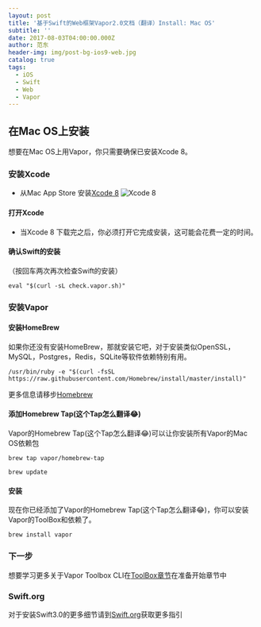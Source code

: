 ```yaml
---
layout: post
title: '基于Swift的Web框架Vapor2.0文档（翻译）Install: Mac OS'
subtitle: ''
date: 2017-08-03T04:00:00.000Z
author: 范东
header-img: img/post-bg-ios9-web.jpg
catalog: true
tags:
  - iOS
  - Swift
  - Web
  - Vapor
---
```


## 在Mac OS上安装

想要在Mac OS上用Vapor，你只需要确保已安装Xcode 8。

### 安装Xcode

* 从Mac App Store 安装[Xcode 8](https://itunes.apple.com/us/app/xcode/id497799835?mt=12)
  ![Xcode 8](http://om2bks7xs.bkt.clouddn.com/2017-08-03-Swift-Vapor-Web-01-1.png)

#### 打开Xcode

* 当Xcode 8 下载完之后，你必须打开它完成安装，这可能会花费一定的时间。

#### 确认Swift的安装

（按回车两次再次检查Swift的安装）

```
eval "$(curl -sL check.vapor.sh)"
```

### 安装Vapor

#### 安装HomeBrew

如果你还没有安装HomeBrew，那就安装它吧，对于安装类似OpenSSL，MySQL，Postgres，Redis，SQLite等软件依赖特别有用。

```
/usr/bin/ruby -e "$(curl -fsSL https://raw.githubusercontent.com/Homebrew/install/master/install)"
```

更多信息请移步[Homebrew](https://brew.sh)

#### 添加Homebrew Tap\(这个Tap怎么翻译😂\)

Vapor的Homebrew Tap\(这个Tap怎么翻译😂\)可以让你安装所有Vapor的Mac OS依赖包

```
brew tap vapor/homebrew-tap
```

```
brew update
```

#### 安装

现在你已经添加了Vapor的Homebrew Tap\(这个Tap怎么翻译😂\)，你可以安装Vapor的ToolBox和依赖了。

```
brew install vapor
```

### 下一步

想要学习更多关于Vapor Toolbox CLI在[ToolBox章节](https://docs.vapor.codes/2.0/getting-started/toolbox/)在准备开始章节中

### Swift.org

对于安装Swift3.0的更多细节请到[Swift.org](https://swift.org/)获取更多指引

